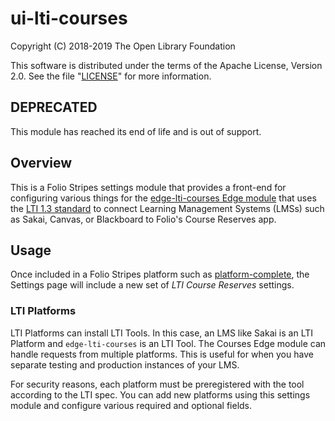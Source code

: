 # ui-lti-courses

Copyright (C) 2018-2019 The Open Library Foundation

This software is distributed under the terms of the Apache License,
Version 2.0. See the file "[LICENSE](LICENSE)" for more information.

## DEPRECATED

This module has reached its end of life and is out of support.

## Overview

This is a Folio Stripes settings module that provides a front-end for configuring various things for the [edge-lti-courses Edge module](https://github.com/doytch/edge-lti-courses) that uses the [LTI 1.3 standard](https://www.imsglobal.org/spec/lti/v1p3/) to connect Learning Management Systems (LMSs) such as Sakai, Canvas, or Blackboard to Folio's Course Reserves app.

## Usage

Once included in a Folio Stripes platform such as [platform-complete](https://github.com/folio-org/platform-complete), the Settings page will include a new set of *LTI Course Reserves* settings.

### LTI Platforms

LTI Platforms can install LTI Tools. In this case, an LMS like Sakai is an LTI Platform and `edge-lti-courses` is an LTI Tool. The Courses Edge module can handle requests from multiple platforms. This is useful for when you have separate testing and production instances of your LMS.

For security reasons, each platform must be preregistered with the tool according to the LTI spec. You can add new platforms using this settings module and configure various required and optional fields.

